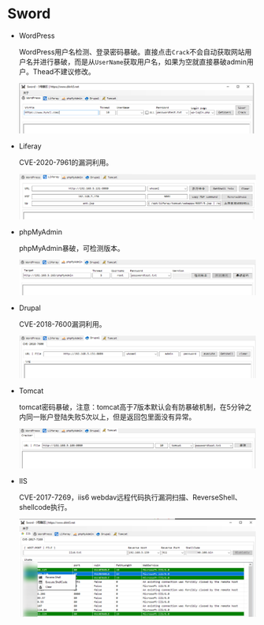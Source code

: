 # Sword

+ WordPress

  WordPress用户名检测、登录密码暴破。直接点击`Crack`不会自动获取网站用户名并进行暴破，而是从`UserName`获取用户名，如果为空就直接暴破admin用户。Thead不建议修改。

  ![](./images/wp.bmp)

+ Liferay

  CVE-2020-7961的漏洞利用。
  
  ![](images/Liferay.png)
  
+ phpMyAdmin

  phpMyAdmin暴破，可检测版本。

  ![](./images/phpMyAdmin.png)

+ Drupal
  
  CVE-2018-7600漏洞利用。	
  
  ![](./images/Drupal.png)
  
+ Tomcat
  
  tomcat密码暴破，注意：tomcat高于7版本默认会有防暴破机制，在5分钟之内同一账户登陆失败5次以上，但是返回包里面没有异常。

  ![](./images/tomcat.png)

+ IIS
  
  CVE-2017-7269，iis6 webdav远程代码执行漏洞扫描、ReverseShell、shellcode执行。

  ![](./images/iis6_webdav.bmp)